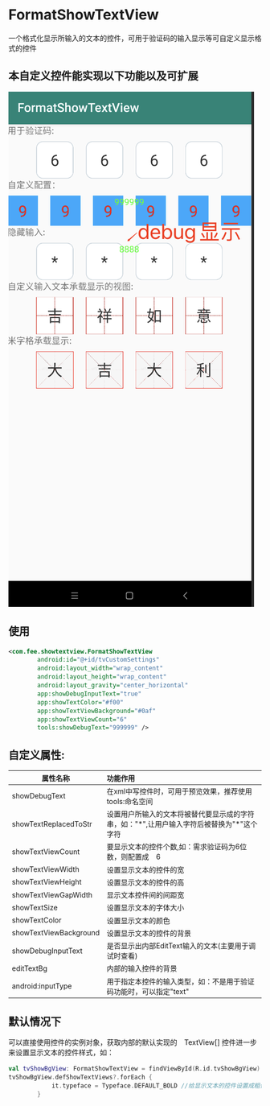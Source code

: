 # FormatShowTextView
一个格式化显示所输入的文本的控件，可用于验证码的输入显示等可自定义显示格式的控件

## 本自定义控件能实现以下功能以及可扩展

![使用控件效果图](https://github.com/Lyphy999/FormatShowTextView/blob/master/arts/demo1.png)

## 使用

```xml
<com.fee.showtextview.FormatShowTextView
        android:id="@+id/tvCustomSettings"
        android:layout_width="wrap_content"
        android:layout_height="wrap_content"
        android:layout_gravity="center_horizontal"
        app:showDebugInputText="true"
        app:showTextColor="#f00"
        app:showTextViewBackground="#0af"
        app:showTextViewCount="6"
        tools:showDebugText="999999" />
```

## 自定义属性:

| 属性名称               | 功能作用                                                     |
| ---------------------- | :----------------------------------------------------------- |
| showDebugText          | 在xml中写控件时，可用于预览效果，推荐使用 tools:命名空间     |
| showTextReplacedToStr  | 设置用户所输入的文本将被替代要显示成的字符串，如："*",让用户输入字符后被替换为"\*"这个字符 |
| showTextViewCount      | 要显示文本的控件个数,如：需求验证码为6位数，则配置成　6      |
| showTextViewWidth      | 设置显示文本的控件的宽                                       |
| showTextViewHeight     | 设置显示文本的控件的高                                       |
| showTextViewGapWidth   | 显示文本控件间的间距宽                                       |
| showTextSize           | 设置显示文本的字体大小                                       |
| showTextColor          | 设置显示文本的颜色                                           |
| showTextViewBackground | 设置显示文本的控件的背景                                     |
| showDebugInputText     | 是否显示出内部EditText输入的文本(主要用于调试时查看)         |
| editTextBg             | 内部的输入控件的背景                                         |
| android:inputType      | 用于指定本控件的输入类型，如：不是用于验证码功能时，可以指定"text" |

## 默认情况下

可以直接使用控件的实例对象，获取内部的默认实现的　TextView[] 控件进一步来设置显示文本的控件样式，如：

```kotlin
val tvShowBgView: FormatShowTextView = findViewById(R.id.tvShowBgView)
tvShowBgView.defShowTextViews?.forEach {
            it.typeface = Typeface.DEFAULT_BOLD //给显示文本的控件设置成粗体显示
        }
```

